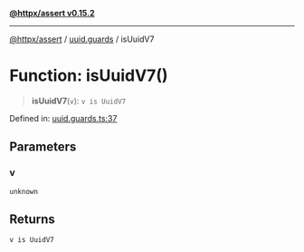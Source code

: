 [**@httpx/assert v0.15.2**](../../README.md)

***

[@httpx/assert](../../README.md) / [uuid.guards](../README.md) / isUuidV7

# Function: isUuidV7()

> **isUuidV7**(`v`): `v is UuidV7`

Defined in: [uuid.guards.ts:37](https://github.com/belgattitude/httpx/blob/d975bb2c60098569db690fb567053dfa3514ae29/packages/assert/src/uuid.guards.ts#L37)

## Parameters

### v

`unknown`

## Returns

`v is UuidV7`
